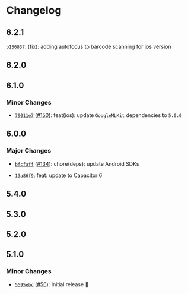 # Changelog

## 6.2.1

[`b136837`](https://github.com/VirtuoWorks/capacitor-mlkit/commit/b1368372a84d3d8538b1bcd42fde65fb23e33511): (fix): adding autofocus to barcode scanning for ios version

## 6.2.0

## 6.1.0

### Minor Changes

- [`79011e7`](https://github.com/capawesome-team/capacitor-mlkit/commit/79011e7fa310f2a275179d6179d89c3ea0324150) ([#150](https://github.com/capawesome-team/capacitor-mlkit/pull/150)): feat(ios): update `GoogleMLKit` dependencies to `5.0.0`

## 6.0.0

### Major Changes

- [`bfcfaff`](https://github.com/capawesome-team/capacitor-mlkit/commit/bfcfaff900218f19b2b6bdfa27e940b02d451b24) ([#134](https://github.com/capawesome-team/capacitor-mlkit/pull/134)): chore(deps): update Android SDKs

* [`13a86f9`](https://github.com/capawesome-team/capacitor-mlkit/commit/13a86f9377d053ab29fe90b3ea059e95f3c39938): feat: update to Capacitor 6

## 5.4.0

## 5.3.0

## 5.2.0

## 5.1.0

### Minor Changes

- [`5595ebc`](https://github.com/capawesome-team/capacitor-mlkit/commit/5595ebcc6d9fd557079afe77e0fcfe16964afd8c) ([#56](https://github.com/capawesome-team/capacitor-mlkit/pull/56)): Initial release 🎉
